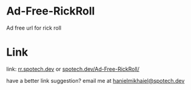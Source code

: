 # Ad-Free-RickRoll
 Ad free url for rick roll

# Link
link:      [rr.spotech.dev](https://rr.spotech.dev)
or [spotech.dev/Ad-Free-RickRoll/](https://spotech.dev/Ad-Free-RickRoll/)

have a better link suggestion? email me at hanielmikhaiel@spotech.dev
